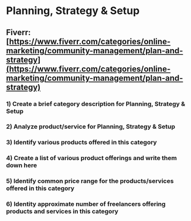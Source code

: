 # Planning, Strategy & Setup
## Fiverr: [https://www.fiverr.com/categories/online-marketing/community-management/plan-and-strategy](https://www.fiverr.com/categories/online-marketing/community-management/plan-and-strategy)
### 1) Create a brief category description for Planning, Strategy & Setup
### 2) Analyze product/service for Planning, Strategy & Setup
### 3) Identify various products offered in this category
### 4) Create a list of various product offerings and write them down here
### 5) Identify common price range for the products/services offered in this category
### 6) Identity approximate number of freelancers offering products and services in this category
